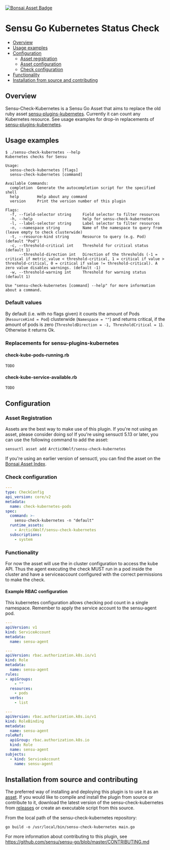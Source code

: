 
[![Bonsai Asset Badge](https://img.shields.io/badge/Bonsai-Download%20Me-brightgreen.svg?colorB=89C967&logo=sensu)](https://bonsai.sensu.io/assets/ArcticXWolf/sensu-check-kubernetes)

# Sensu Go Kubernetes Status Check

- [Overview](#overview)
- [Usage examples](#usage-examples)
- [Configuration](#configuration)
  - [Asset registration](#asset-registration)
  - [Asset configuration](#asset-configuration)
  - [Check configuration](#resource-configuration)
- [Functionality](#functionality)
- [Installation from source and contributing](#installation-from-source-and-contributing)

## Overview

Sensu-Check-Kubernetes is a Sensu Go Asset that aims to replace the old ruby
asset
[sensu-plugins-kubernetes](https://bonsai.sensu.io/assets/sensu-plugins/sensu-plugins-kubernetes).
Currently it can count any Kubernetes resource. See usage examples for drop-in replacements of 
[sensu-plugins-kubernetes](https://bonsai.sensu.io/assets/sensu-plugins/sensu-plugins-kubernetes).

## Usage examples

```
$ ./sensu-check-kubernetes --help
Kubernetes checks for Sensu

Usage:
  sensu-check-kubernetes [flags]
  sensu-check-kubernetes [command]

Available Commands:
  completion  Generate the autocompletion script for the specified shell
  help        Help about any command
  version     Print the version number of this plugin

Flags:
  -f, --field-selector string     Field selector to filter resources
  -h, --help                      help for sensu-check-kubernetes
  -l, --label-selector string     Label selector to filter resources
  -n, --namespace string          Name of the namespace to query from (leave empty to check clusterwide)
  -t, --resource-kind string      Resource to query (e.g. Pod) (default "Pod")
  -c, --threshold-critical int    Threshold for critical status (default 1)
      --threshold-direction int   Direction of the thresholds (-1 = critical if metric_value < threshold-critical, 1 = critical if value > threshold-critical, 0 = critical if value != threshold-critical). A zero value disables warnings. (default -1)
  -w, --threshold-warning int     Threshold for warning status (default 1)

Use "sensu-check-kubernetes [command] --help" for more information about a command.
```

### Default values

By default (i.e. with no flags given) it counts the amount of Pods
(`ResourceKind = Pod`) clusterwide (`Namespace = ""`) and returns critical, if
the amount of pods is zero (`ThresholdDirection = -1, ThresholdCritical = 1`).
Otherwise it returns Ok.

### Replacements for sensu-plugins-kubernetes


#### check-kube-pods-running.rb

```
TODO
```

#### check-kube-service-available.rb

```
TODO
```

## Configuration

### Asset Registration

Assets are the best way to make use of this plugin. If you're not using an asset, please consider doing so! If you're using sensuctl 5.13 or later, you can use the following command to add the asset: 

`sensuctl asset add ArcticXWolf/sensu-check-kubernetes`

If you're using an earlier version of sensuctl, you can find the asset on the [Bonsai Asset Index](https://bonsai.sensu.io/assets/ArcticXWolf/sensu-check-kubernetes).

### Check configuration

```yml
---
type: CheckConfig
api_version: core/v2
metadata:
  name: check-kubernetes-pods
spec:
  command: >-
    sensu-check-kubernetes -n "default"
  runtime_assets:
    - ArcticXWolf/sensu-check-kubernetes
  subscriptions:
    - system
```

### Functionality

For now the asset will use the in cluster configuration to access the kube API.
Thus the agent executing the check MUST run in a pod inside the cluster and
have a serviceaccount configured with the correct permissions to make the check.

#### Example RBAC configuration

This kubernetes configuration allows checking pod count in a single namespace.
Remember to apply the service account to the sensu-agent pod.

```yml
---
apiVersion: v1
kind: ServiceAccount
metadata:
  name: sensu-agent

---
apiVersion: rbac.authorization.k8s.io/v1
kind: Role
metadata:
  name: sensu-agent
rules:
- apiGroups:
    - ""
  resources:
    - pods
  verbs:
    - list

---
apiVersion: rbac.authorization.k8s.io/v1
kind: RoleBinding
metadata:
  name: sensu-agent
roleRef:
  apiGroup: rbac.authorization.k8s.io
  kind: Role
  name: sensu-agent
subjects:
  - kind: ServiceAccount
    name: sensu-agent
```

## Installation from source and contributing

The preferred way of installing and deploying this plugin is to use it as an [asset][2]. If you would like to compile and install the plugin from source or contribute to it, download the latest version of the sensu-check-kubernetes from [releases][1]
or create an executable script from this source.

From the local path of the sensu-check-kubernetes repository:

```
go build -o /usr/local/bin/sensu-check-kubernetes main.go
```

For more information about contributing to this plugin, see https://github.com/sensu/sensu-go/blob/master/CONTRIBUTING.md

[1]: https://github.com/ArcticXWolf/sensu-check-kubernetes/releases
[2]: #asset-registration
